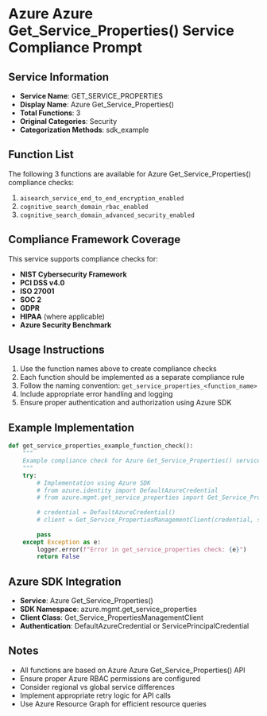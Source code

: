 # Azure Azure Get_Service_Properties() Service Compliance Prompt

## Service Information
- **Service Name**: GET_SERVICE_PROPERTIES
- **Display Name**: Azure Get_Service_Properties()
- **Total Functions**: 3
- **Original Categories**: Security
- **Categorization Methods**: sdk_example

## Function List
The following 3 functions are available for Azure Get_Service_Properties() compliance checks:

1. `aisearch_service_end_to_end_encryption_enabled`
2. `cognitive_search_domain_rbac_enabled`
3. `cognitive_search_domain_advanced_security_enabled`


## Compliance Framework Coverage
This service supports compliance checks for:
- **NIST Cybersecurity Framework**
- **PCI DSS v4.0**
- **ISO 27001**
- **SOC 2**
- **GDPR**
- **HIPAA** (where applicable)
- **Azure Security Benchmark**

## Usage Instructions
1. Use the function names above to create compliance checks
2. Each function should be implemented as a separate compliance rule
3. Follow the naming convention: `get_service_properties_<function_name>`
4. Include appropriate error handling and logging
5. Ensure proper authentication and authorization using Azure SDK

## Example Implementation
```python
def get_service_properties_example_function_check():
    """
    Example compliance check for Azure Get_Service_Properties() service
    """
    try:
        # Implementation using Azure SDK
        # from azure.identity import DefaultAzureCredential
        # from azure.mgmt.get_service_properties import Get_Service_PropertiesManagementClient
        
        # credential = DefaultAzureCredential()
        # client = Get_Service_PropertiesManagementClient(credential, subscription_id)
        
        pass
    except Exception as e:
        logger.error(f"Error in get_service_properties check: {e}")
        return False
```

## Azure SDK Integration
- **Service**: Azure Get_Service_Properties()
- **SDK Namespace**: azure.mgmt.get_service_properties
- **Client Class**: Get_Service_PropertiesManagementClient
- **Authentication**: DefaultAzureCredential or ServicePrincipalCredential

## Notes
- All functions are based on Azure Azure Get_Service_Properties() API
- Ensure proper Azure RBAC permissions are configured
- Consider regional vs global service differences
- Implement appropriate retry logic for API calls
- Use Azure Resource Graph for efficient resource queries
